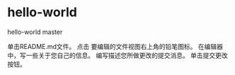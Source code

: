 # hello-world
hello-world master

单击README.md文件。
点击  要编辑的文件视图右上角的铅笔图标。
在编辑器中，写一些关于您自己的信息。
编写描述您所做更改的提交消息。
单击提交更改按钮。
